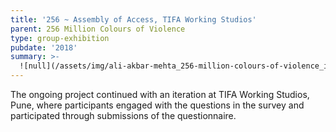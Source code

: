 ```yaml
---
title: '256 ~ Assembly of Access, TIFA Working Studios'
parent: 256 Million Colours of Violence
type: group-exhibition
pubdate: '2018'
summary: >-
  ![null](/assets/img/ali-akbar-mehta_256-million-colours-of-violence_installation-view_tifa-working-studios-pune_2018.jpg)
---
```

The ongoing project continued with an iteration at TIFA Working Studios, Pune, where participants engaged with the questions in the survey and participated through submissions of the questionnaire.
